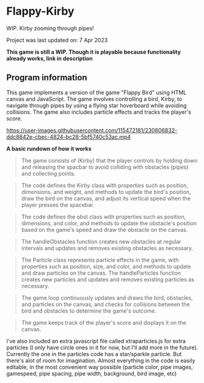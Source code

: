 # Flappy-Kirby
WIP. Kirby zooming through pipes!

Project was last updated on: 7 Apr 2023

**This game is still a WIP. Though it is playable because functionality already works, link in description**

## Program information

This game implements a version of the game "Flappy Bird" using HTML canvas and JavaScript. The game involves controlling a bird, Kirby, to navigate through pipes by using a flying star hoverboard while avoiding collisions. The game also includes particle effects and tracks the player's score.



https://user-images.githubusercontent.com/115472181/230606832-ddc8842e-cbec-4824-bc28-5bf5740c53ac.mp4


**A basic rundown of how it works**

> The game consists of (Kirby) that the player controls by holding down and releasing the spacbar to avoid colliding with obstacles (pipes) and collecting points.

> The code defines the Kirby class with properties such as position, dimensions, and weight, and methods to update the bird's position, draw the bird on the canvas, and adjust its vertical speed when the player presses the spacebar.

> The code defines the obst class with properties such as position, dimensions, and color, and methods to update the obstacle's position based on the game's speed and draw the obstacle on the canvas.

> The handleObstacles function creates new obstacles at regular intervals and updates and removes existing obstacles as necessary.

> The Particle class represents particle effects in the game, with properties such as position, size, and color, and methods to update and draw particles on the canvas. The handleParticles function creates new particles and updates and removes existing particles as necessary.

> The game loop continuously updates and draws the bird, obstacles, and particles on the canvas, and checks for collisions between the bird and obstacles to determine the game's outcome.

> The game keeps track of the player's score and displays it on the canvas.

I've also included an extra javascript file called xtraparticles.js for extra particles (I only have circle ones in it for now, but I'll add more in the future). Currently the one in the particles code has a star/sparkle particle. But there's alot of room for imagination. Almost everything in the code is easily editable, in the most convenient way possible (particle color, pipe images, gamespeed, pipe spacing, pipe width, background, bird image, etc)

